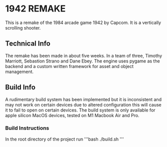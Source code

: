 # 1942 REMAKE
This is a remake of the 1984 arcade game 1942 by Capcom. It is a vertically scrolling shooter.
## Technical Info
The remake has been made in about five weeks. In a team of three, Timothy Marriott, Sebastion Strano and Dane Ebey. The engine uses pygame as the backend and a custom written framework for asset and object management.
## Build Info
A rudimentary build system has been implemented but it is inconsistent and may not work on certain devices due to altered configuration this will cause it to fail to open on certain devices. The build system is only available for apple silicon MacOS devices, tested on M1 Macbook Air and Pro.

### Build Instructions
In the root directory of the project run
'''bash
./build.sh
'''